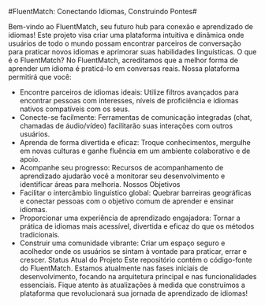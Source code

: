 #FluentMatch: Conectando Idiomas, Construindo Pontes#

Bem-vindo ao FluentMatch, seu futuro hub para conexão e aprendizado de idiomas! Este projeto visa criar uma plataforma intuitiva e dinâmica onde usuários de todo o mundo possam encontrar parceiros de conversação para praticar novos idiomas e aprimorar suas habilidades linguísticas.
O que é o FluentMatch?
No FluentMatch, acreditamos que a melhor forma de aprender um idioma é praticá-lo em conversas reais. Nossa plataforma permitirá que você:
 * Encontre parceiros de idiomas ideais: Utilize filtros avançados para encontrar pessoas com interesses, níveis de proficiência e idiomas nativos compatíveis com os seus.
 * Conecte-se facilmente: Ferramentas de comunicação integradas (chat, chamadas de áudio/vídeo) facilitarão suas interações com outros usuários.
 * Aprenda de forma divertida e eficaz: Troque conhecimentos, mergulhe em novas culturas e ganhe fluência em um ambiente colaborativo e de apoio.
 * Acompanhe seu progresso: Recursos de acompanhamento de aprendizado ajudarão você a monitorar seu desenvolvimento e identificar áreas para melhoria.
Nossos Objetivos
 * Facilitar o intercâmbio linguístico global: Quebrar barreiras geográficas e conectar pessoas com o objetivo comum de aprender e ensinar idiomas.
 * Proporcionar uma experiência de aprendizado engajadora: Tornar a prática de idiomas mais acessível, divertida e eficaz do que os métodos tradicionais.
 * Construir uma comunidade vibrante: Criar um espaço seguro e acolhedor onde os usuários se sintam à vontade para praticar, errar e crescer.
Status Atual do Projeto
Este repositório contém o código-fonte do FluentMatch. Estamos atualmente nas fases iniciais de desenvolvimento, focando na arquitetura principal e nas funcionalidades essenciais. Fique atento às atualizações à medida que construímos a plataforma que revolucionará sua jornada de aprendizado de idiomas!
